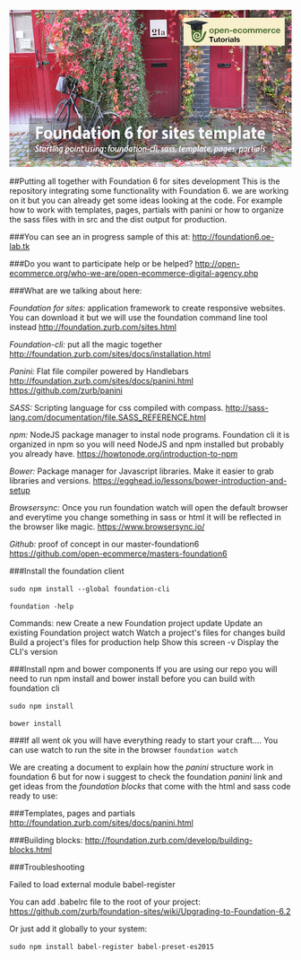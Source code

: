 ![WP, WP-Cli, Composer, Foundation, Sass and Grunt ](foundation6-hero.jpg)

##Putting all together with Foundation 6 for sites development
This is the repository integrating some functionality with Foundation 6.
we are working on it but you can already get some ideas looking at the code.
For example how to work with templates, pages, partials with panini or how to organize the sass files with in src and the dist output for production.

###You can see an in progress sample of this at:
http://foundation6.oe-lab.tk


###Do you want to participate help or be helped?
http://open-ecommerce.org/who-we-are/open-ecommerce-digital-agency.php


###What are we talking about here:

*Foundation for sites:* application framework to create responsive websites. You can download it but we will use the foundation command line tool instead
http://foundation.zurb.com/sites.html

*Foundation-cli:* put all the magic together
http://foundation.zurb.com/sites/docs/installation.html

*Panini:* Flat file compiler powered by Handlebars
http://foundation.zurb.com/sites/docs/panini.html
https://github.com/zurb/panini

*SASS:* Scripting language for css compiled with compass.
http://sass-lang.com/documentation/file.SASS_REFERENCE.html

*npm:* NodeJS package manager to instal node programs.  Foundation cli it is organized in npm so you will need NodeJS and npm installed but probably you already have.
https://howtonode.org/introduction-to-npm

*Bower:* Package manager for Javascript libraries. Make it easier to grab libraries and versions.
https://egghead.io/lessons/bower-introduction-and-setup

*Browsersync:* Once you run foundation watch will open the default browser and everytime you change something in sass or html it will be reflected in the browser like magic.
https://www.browsersync.io/

*Github:* proof of concept in our master-foundation6
https://github.com/open-ecommerce/masters-foundation6



###Install the foundation client

`sudo npm install --global foundation-cli`

`foundation -help`

Commands:
  new       Create a new Foundation project
  update    Update an existing Foundation project
  watch     Watch a project's files for changes
  build     Build a project's files for production
  help      Show this screen
  -v        Display the CLI's version


###Install npm and bower components
If you are using our repo you will need to run npm install and bower install before you can build with foundation cli

`sudo npm install`

`bower install`



###If all went ok you will have everything ready to start your craft….
You can use watch to run the site in the browser
`foundation watch`


We are creating a document to explain how the *panini* structure work in foundation 6 but for now i suggest to check the foundation *panini* link and get ideas from the *foundation blocks* that come with the html and sass code ready to use:

###Templates, pages and partials
http://foundation.zurb.com/sites/docs/panini.html

###Building blocks:
http://foundation.zurb.com/develop/building-blocks.html



###Troubleshooting

Failed to load external module babel-register

You can add .babelrc file to the root of your project:
https://github.com/zurb/foundation-sites/wiki/Upgrading-to-Foundation-6.2

Or just add it globally to your system:

`sudo npm install babel-register babel-preset-es2015`
